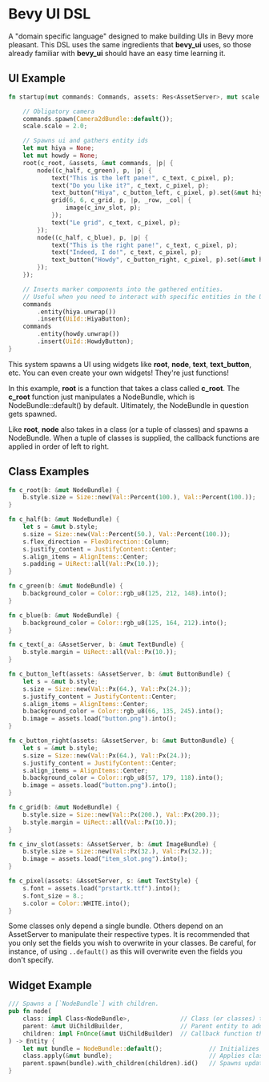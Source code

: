 # Bevy UI DSL

A "domain specific language" designed to make building UIs in Bevy more pleasant. This DSL uses the same ingredients that **bevy_ui** uses, so those already familiar with **bevy_ui** should have an easy time learning it.

## UI Example

```rust
fn startup(mut commands: Commands, assets: Res<AssetServer>, mut scale: ResMut<UiScale>) {

    // Obligatory camera
    commands.spawn(Camera2dBundle::default());
    scale.scale = 2.0;

    // Spawns ui and gathers entity ids
    let mut hiya = None;
    let mut howdy = None;
    root(c_root, &assets, &mut commands, |p| {                                  // Spawns the root NodeBundle. AssetServer gets propagated.
        node((c_half, c_green), p, |p| {                                        // Spawns the left pane as a NodeBundle.
            text("This is the left pane!", c_text, c_pixel, p);                 // Spawns a TextBundle.
            text("Do you like it?", c_text, c_pixel, p);
            text_button("Hiya", c_button_left, c_pixel, p).set(&mut hiya);      // Spawns a ButtonBundle with a TextBundle child in the middle. Convenience widget.
            grid(6, 6, c_grid, p, |p, _row, _col| {                             // Spawns a NodeBundle container with a NodeBundle for each cell (6x6).
                image(c_inv_slot, p);
            });
            text("Le grid", c_text, c_pixel, p);
        });
        node((c_half, c_blue), p, |p| {
            text("This is the right pane!", c_text, c_pixel, p);
            text("Indeed, I do!", c_text, c_pixel, p);
            text_button("Howdy", c_button_right, c_pixel, p).set(&mut howdy);
        });
    });

    // Inserts marker components into the gathered entities.
    // Useful when you need to interact with specific entities in the UI
    commands
        .entity(hiya.unwrap())
        .insert(UiId::HiyaButton);
    commands
        .entity(howdy.unwrap())
        .insert(UiId::HowdyButton);
}

```

This system spawns a UI using widgets like **root**, **node**, **text**, **text_button**, etc.
You can even create your own widgets! They're just functions!

In this example, **root** is a function that takes a class called **c_root**. The **c_root** function just manipulates a NodeBundle, which is NodeBundle::default() by default. Ultimately, the NodeBundle in question gets spawned.

Like **root**, **node** also takes in a class (or a tuple of classes) and spawns a NodeBundle. When a tuple of classes is supplied, the callback functions are applied in order of left to right.

## Class Examples

```rust
fn c_root(b: &mut NodeBundle) {
    b.style.size = Size::new(Val::Percent(100.), Val::Percent(100.));
}

fn c_half(b: &mut NodeBundle) {
    let s = &mut b.style;
    s.size = Size::new(Val::Percent(50.), Val::Percent(100.));
    s.flex_direction = FlexDirection::Column;
    s.justify_content = JustifyContent::Center;
    s.align_items = AlignItems::Center;
    s.padding = UiRect::all(Val::Px(10.));
}

fn c_green(b: &mut NodeBundle) {
    b.background_color = Color::rgb_u8(125, 212, 148).into();
}

fn c_blue(b: &mut NodeBundle) {
    b.background_color = Color::rgb_u8(125, 164, 212).into();
}

fn c_text(_a: &AssetServer, b: &mut TextBundle) {
    b.style.margin = UiRect::all(Val::Px(10.));
}

fn c_button_left(assets: &AssetServer, b: &mut ButtonBundle) {
    let s = &mut b.style;
    s.size = Size::new(Val::Px(64.), Val::Px(24.));
    s.justify_content = JustifyContent::Center;
    s.align_items = AlignItems::Center;
    b.background_color = Color::rgb_u8(66, 135, 245).into();
    b.image = assets.load("button.png").into();
}

fn c_button_right(assets: &AssetServer, b: &mut ButtonBundle) {
    let s = &mut b.style;
    s.size = Size::new(Val::Px(64.), Val::Px(24.));
    s.justify_content = JustifyContent::Center;
    s.align_items = AlignItems::Center;
    b.background_color = Color::rgb_u8(57, 179, 118).into();
    b.image = assets.load("button.png").into();
}

fn c_grid(b: &mut NodeBundle) {
    b.style.size = Size::new(Val::Px(200.), Val::Px(200.));
    b.style.margin = UiRect::all(Val::Px(10.));
}

fn c_inv_slot(assets: &AssetServer, b: &mut ImageBundle) {
    b.style.size = Size::new(Val::Px(32.), Val::Px(32.));
    b.image = assets.load("item_slot.png").into();
}

fn c_pixel(assets: &AssetServer, s: &mut TextStyle) {
    s.font = assets.load("prstartk.ttf").into();
    s.font_size = 8.;
    s.color = Color::WHITE.into();
}
```

Some classes only depend a single bundle. Others depend on an AssetServer to manipulate their respective types.
It is recommended that you only set the fields you wish to overwrite in your classes. Be careful, for instance, of using ```..default()``` as this will overwrite even the fields you don't specify.


## Widget Example
```rust
/// Spawns a [`NodeBundle`] with children.
pub fn node(
    class: impl Class<NodeBundle>,              // Class (or classes) that manipulate the bundle.
    parent: &mut UiChildBuilder,                // Parent entity to add NodeBundle to.
    children: impl FnOnce(&mut UiChildBuilder)  // Callback function that spawns children of the newly spawned NodeBundle.
) -> Entity {
    let mut bundle = NodeBundle::default();             // Initializes the NodeBundle.
    class.apply(&mut bundle);                           // Applies class (or classes) to that bundle.
    parent.spawn(bundle).with_children(children).id()   // Spawns updated bundle with children!
}

```

